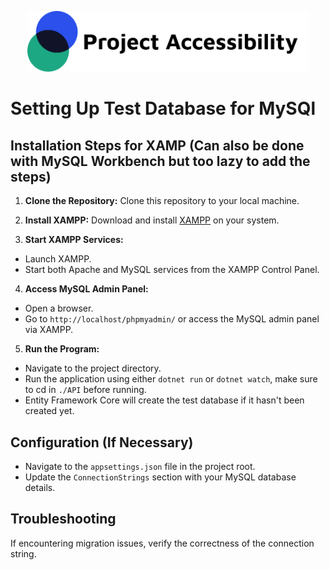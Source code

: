 <p align="center"><a href="https://clodsire.nl" target="_blank">
    <picture>
        <source media="(prefers-color-scheme: dark)" srcset="https://github.com/MrMisterMisterMister/project-accessibility/blob/main/ClientApp/src/assets/img/brand/logo_white_text_dark.png">
        <img src="https://github.com/MrMisterMisterMister/project-accessibility/blob/main/ClientApp/src/assets/img/brand/logo_black_text_light.png" width="450px;">
    </picture>
</a></p>

[1]: https://clodsire.nl

<p/>

# Setting Up Test Database for MySQl

## Installation Steps for XAMP (Can also be done with MySQL Workbench but too lazy to add the steps)

1. **Clone the Repository:**
   Clone this repository to your local machine.

2. **Install XAMPP:**
   Download and install [XAMPP](https://www.apachefriends.org/download.html) on your system.

3. **Start XAMPP Services:**

- Launch XAMPP.
- Start both Apache and MySQL services from the XAMPP Control Panel.

4. **Access MySQL Admin Panel:**

- Open a browser.
- Go to `http://localhost/phpmyadmin/` or access the MySQL admin panel via XAMPP.

5. **Run the Program:**

- Navigate to the project directory.
- Run the application using either `dotnet run` or `dotnet watch`, make sure to cd in `./API` before running.
- Entity Framework Core will create the test database if it hasn't been created yet.

## Configuration (If Necessary)

- Navigate to the `appsettings.json` file in the project root.
- Update the `ConnectionStrings` section with your MySQL database details.

## Troubleshooting

If encountering migration issues, verify the correctness of the connection string.
